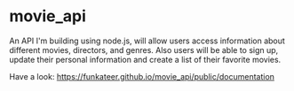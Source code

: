 # movie_api

An API I'm building using node.js, will allow users access information about different movies, directors, and genres.
Also users will be able to sign up, update their personal information and create a list of their favorite movies.

Have a look:
https://funkateer.github.io/movie_api/public/documentation
